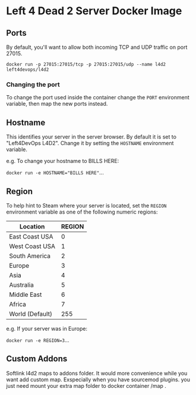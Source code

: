 # Left 4 Dead 2 Server Docker Image

## Ports
By default, you'll want to allow both incoming TCP and UDP traffic on port 27015. 

`docker run -p 27015:27015/tcp -p 27015:27015/udp --name l4d2 left4devops/l4d2`

### Changing the port
To change the port used inside the container change the `PORT` environment variable, then map the new ports instead.

## Hostname
This identifies your server in the server browser.  By default it is set to "Left4DevOps L4D2".  Change it by setting the `HOSTNAME` environment variable.

e.g. To change your hostname to BILLS HERE:

`docker run -e HOSTNAME="BILLS HERE"`...

## Region
To help hint to Steam where your server is located, set the `REGION` environment variable as one of the following numeric regions:

| Location        | REGION   |
| --------------- | -------- |
| East Coast USA  | 0        |
| West Coast USA  | 1        |
| South America   | 2        |
| Europe          | 3        |
| Asia            | 4        |
| Australia       | 5        |
| Middle East     | 6        |
| Africa          | 7        |
| World (Default) | 255      |

e.g. If your server was in Europe:

`docker run -e REGION=3`...

## Custom Addons
Softlink l4d2 maps to addons folder.
It would more convenience while you want add custom map. Exspecially when you have sourcemod plugins.
you just need mount your extra map folder to docker container /map . 
